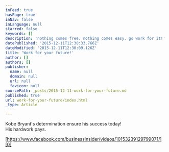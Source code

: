```yaml
---
inFeed: true
hasPage: true
inNav: false
inLanguage: null
starred: false
keywords: []
description: 'nothing comes free. nothing comes easy. go work for it!'
datePublished: '2015-12-11T12:30:33.766Z'
dateModified: '2015-12-11T12:30:09.126Z'
title: 'Work for your future!'
author: []
authors: []
publisher:
  name: null
  domain: null
  url: null
  favicon: null
sourcePath: _posts/2015-12-11-work-for-your-future.md
published: true
url: work-for-your-future/index.html
_type: Article

---
```

Kobe Bryant's determination ensure his success today!  
His hardwork pays.

[https://www.facebook.com/businessinsider/videos/10153239129799071/][0]

[0]: https://www.facebook.com/businessinsider/videos/10153239129799071/